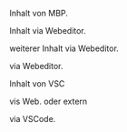 Inhalt von MBP.

Inhalt via Webeditor.

weiterer Inhalt via Webeditor.

via Webeditor.

Inhalt von VSC

vis Web. oder extern

via VSCode.